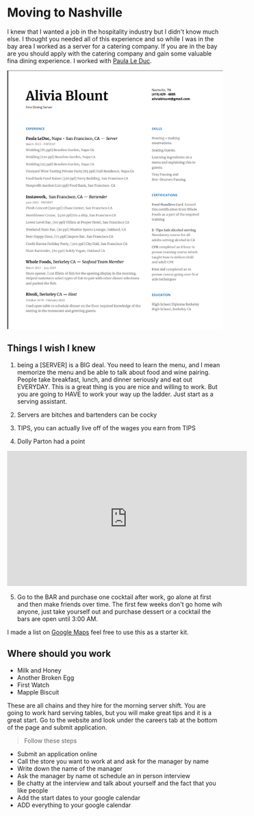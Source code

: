 # Moving to Nashville

I knew that I wanted a job in the hospitality industry but I didn't know much else. I thought you needed all of this experience and so while I was in the bay area I worked as a server for a catering company.
If you are in the bay are you should apply with the catering company and gain some valuable fina dining experience. I worked with [Paula Le Duc](https://www.paulaleduc.com/careers).

![Server Resume](/images/Screen%20Shot%202023-03-14%20at%204.16.48%20PM.png)

## Things I wish I knew

1. being a [SERVER] is a BIG deal. You need to learn the menu, and I mean memorize the menu and be able to talk about food and wine pairing. People take breakfast, lunch, and dinner seriously and eat out EVERYDAY. This is a great thing is you are nice and willing to work. But you are going to HAVE to work your way up the ladder. Just start as a serving assistant.

2. Servers are bitches and bartenders can be cocky

3. TIPS, you can actually live off of the wages you earn from TIPS

4. Dolly Parton had a point

<iframe width="560" height="315" src="https://www.youtube.com/embed/UbxUSsFXYo4" title="YouTube video player" frameborder="0" allow="accelerometer; autoplay; clipboard-write; encrypted-media; gyroscope; picture-in-picture; web-share" allowfullscreen></iframe>

5. Go to the BAR and purchase one cocktail after work, go alone at first and then make friends over time. The first few weeks don't go home wih anyone, just take yourself out and purchase dessert or a cocktail the bars are open until 3:00 AM.

I made a list on [Google Maps](https://goo.gl/maps/v1nRHzFoC7zN5u4u9) feel free to use this as a starter kit.

## Where should you work

- Milk and Honey
- Another Broken Egg
- First Watch
- Mapple Biscuit

These are all chains and they hire for the morning server shift. You are going to work hard serving tables, but you will make great tips and it is a great start. Go to the website and look under the careers tab at the bottom of the page and submit application.

> Follow these steps
  - Submit an application online
  - Call the store you want to work at and ask for the manager by name
  - Write down the name of the manager
  - Ask the manager by name ot schedule an in person interview
  - Be chatty at the interview and talk about yourself and the fact that you like people
  - Add the start dates to your google calendar
  - ADD everything to your google calendar


